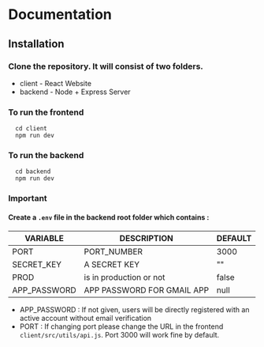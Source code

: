 # Documentation

## Installation

### Clone the repository. It will consist of two folders. 
- client - React Website
- backend - Node + Express Server

### To run the frontend 
```shell
  cd client
  npm run dev
```
### To run the backend 
```shell
  cd backend
  npm run dev
```

### Important

#### Create a  `.env` file in the backend root folder which contains :

| VARIABLE  | DESCRIPTION | DEFAULT |
| ------------- | ------------- | ------------- |
| PORT  | PORT_NUMBER  | 3000 |
| SECRET_KEY  | A SECRET KEY  | "" |
| PROD | is in production or not | false |
| APP_PASSWORD | APP PASSWORD FOR GMAIL APP | null |

* APP_PASSWORD : If not given, users will be directly registered with an active account without email verification
* PORT : If changing port please change the URL in the frontend ```client/src/utils/api.js```. Port 3000 will work fine by default. 
